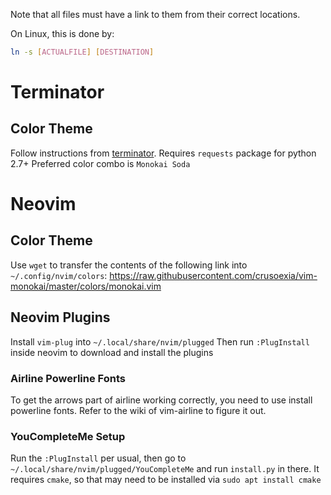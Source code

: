 Note that all files must have a link to them from their correct locations.

On Linux, this is done by:

```bash
ln -s [ACTUALFILE] [DESTINATION]
```

# Terminator

## Color Theme
Follow instructions from [terminator](https://github.com/EliverLara/terminator-themes).
Requires `requests` package for python 2.7+
Preferred color combo is `Monokai Soda`

# Neovim

## Color Theme
Use `wget` to transfer the contents of the following link into `~/.config/nvim/colors`:
https://raw.githubusercontent.com/crusoexia/vim-monokai/master/colors/monokai.vim

## Neovim Plugins
Install `vim-plug` into `~/.local/share/nvim/plugged`
Then run `:PlugInstall` inside neovim to download and install the plugins

### Airline Powerline Fonts
To get the arrows part of airline working correctly, you need to use install powerline fonts. Refer to the wiki of vim-airline to figure it out.

### YouCompleteMe Setup
Run the `:PlugInstall` per usual, then go to `~/.local/share/nvim/plugged/YouCompleteMe` and run `install.py` in there. It requires `cmake`, so that may need to be installed via `sudo apt install cmake`
